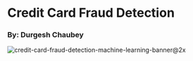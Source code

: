 # Credit Card Fraud Detection

### By: Durgesh Chaubey

![credit-card-fraud-detection-machine-learning-banner@2x](https://user-images.githubusercontent.com/93203186/209894982-20b7496c-2bc6-4ecd-b67c-4d3382deaed1.jpg)
